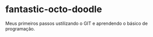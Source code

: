 # fantastic-octo-doodle
Meus primeiros passos ustilizando o GIT e aprendendo o básico de programação.
